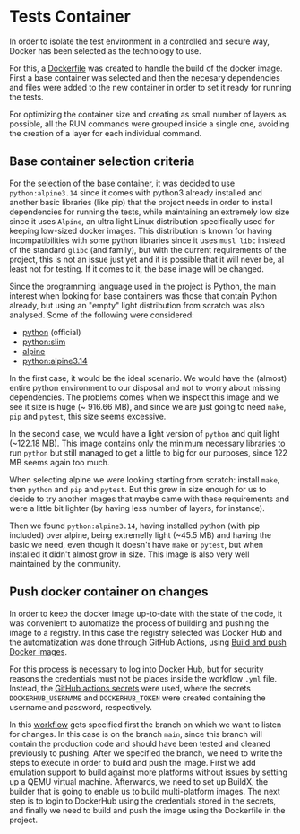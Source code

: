# Tests Container

In order to isolate the test environment in a controlled and secure way, Docker has been selected as the technology to use.

For this, a [Dockerfile](../Dockerfile) was created to handle the build of the docker image. First a base container was selected and then the necesary dependencies and files were added to the new container in order to set it ready for running the tests.

For optimizing the container size and creating as small number of layers as possible, all the RUN commands were grouped inside a single one, avoiding the creation of a layer for each individual command.

## Base container selection criteria

For the selection of the base container, it was decided to use `python:alpine3.14` since it comes with python3 already installed and another basic libraries (like pip) that the project needs in order to install dependencies for running the tests, while maintaining an extremely low size since it uses `Alpine`, an ultra light Linux distribution specifically used for keeping low-sized docker images. This distribution is known for having incompatibilities with some python libraries since it uses `musl libc` instead of the standard `glibc` (and family), but with the current requirements of the project, this is not an issue just yet and it is possible that it will never be, al least not for testing. If it comes to it, the base image will be changed.

Since the programming language used in the project is Python, the main interest when looking for base containers was those that contain Python already, but using an "empty" light distribution from scratch was also analysed. Some of the following were considered:

- [python](https://hub.docker.com/layers/python/library/python/latest/images/sha256-33b969f0ae7eac496dccf1ae37b8f7d985dc2e6c35fe4b4f0263d4f8e7a3006c?context=explore) (official)
- [python:slim](https://hub.docker.com/layers/python/library/python/3.9-slim/images/sha256-dd5e1bc573f74cecbfda2fe05c7dac563927883250962858371aeaa6bfff7132?context=explore)
- [alpine](https://hub.docker.com/layers/alpine/library/alpine/latest/images/sha256-8595fe2e98735305ca7cbc68399d428d8bf1857daf13511db56a43e079ef960b?context=explore)
- [python:alpine3.14](https://hub.docker.com/layers/python/library/python/alpine3.14/images/sha256-d7d1220049363cfd777af4e0a311dead8376c533515915b24a88b6f43de17cc4?context=explore)

In the first case, it would be the ideal scenario. We would have the (almost) entire python environment to our disposal and not to worry about missing dependencies. The problems comes when we inspect this image and we see it size is huge (~ 916.66 MB), and since we are just going to need `make`, `pip` and `pytest`, this size seems excessive.

In the second case, we would have a light version of `python` and quit light (~122.18 MB). This image contains only the minimum necessary libraries to run `python` but still managed to get a little to big for our purposes, since 122 MB seems again too much.

When selecting alpine we were looking starting from scratch: install `make`, then `python` and `pip` and `pytest`. But this grew in size enough for us to decide to try another images that maybe came with these requirements and were a little bit lighter (by having less number of layers, for instance).

Then we found `python:alpine3.14`, having installed python (with pip included) over alpine, being extremelly light (~45.5 MB) and having the basic we need, even though it doesn't have `make` or `pytest`, but when installed it didn't almost grow in size. This image is also very well maintained by the community.

## Push docker container on changes

In order to keep the docker image up-to-date with the state of the code, it was convenient to automatize the process of building and pushing the image to a registry. In this case the registry selected was Docker Hub and the automatization was done through GitHub Actions, using [Build and push Docker images](https://github.com/marketplace/actions/build-and-push-docker-images).

For this process is necessary to log into Docker Hub, but for security reasons the credentials must not be places inside the workflow `.yml` file. Instead, the [GitHub actions secrets](https://github.com/marcos-toranzo/SmartFit/settings/secrets/actions) were used, where the secrets `DOCKERHUB_USERNAME` and `DOCKERHUB_TOKEN` were created containing the username and password, respectively.

In this [workflow](https://github.com/marcos-toranzo/SmartFit/blob/main/.github/workflows/push-to-dockerhub.yml) gets specified first the branch on which we want to listen for changes. In this case is on the branch `main`, since this branch will contain the production code and should have been tested and cleaned previously to pushing. After we specified the branch, we need to write the steps to execute in order to build and push the image. First we add emulation support to build against more platforms without issues by setting up a QEMU virtual machine. Afterwards, we need to set up BuildX, the builder that is going to enable us to build multi-platform images. The next step is to login to DockerHub using the credentials stored in the secrets, and finally we need to build and push the image using the Dockerfile in the project.
